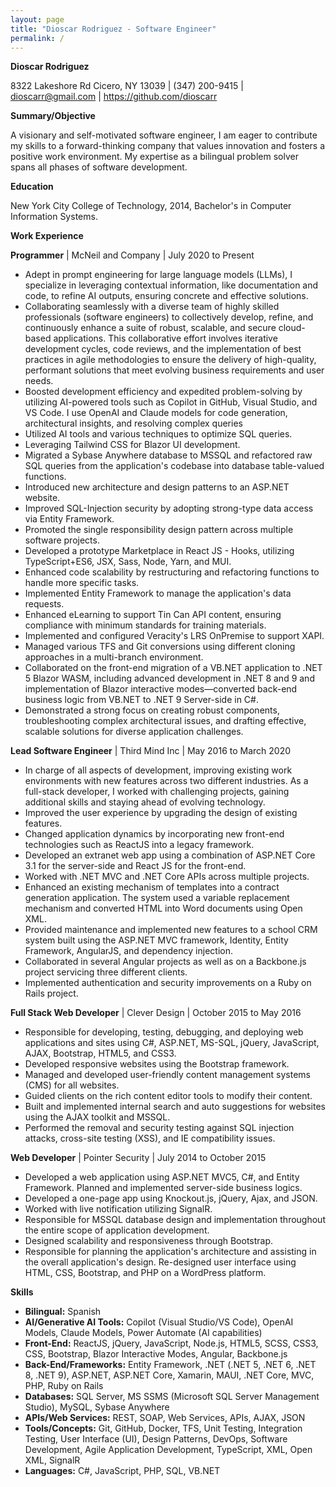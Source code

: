 ```yaml
---
layout: page
title: "Dioscar Rodriguez - Software Engineer"
permalink: /
---
```


**Dioscar Rodriguez**

8322 Lakeshore Rd Cicero, NY 13039 | (347) 200-9415 | dioscarr@gmail.com | <https://github.com/dioscarr>

**Summary/Objective**

A visionary and self-motivated software engineer, I am eager to contribute my skills to a forward-thinking company that values innovation and fosters a positive work environment. My expertise as a bilingual problem solver spans all phases of software development.

**Education**

New York City College of Technology, 2014, Bachelor's in Computer Information Systems.

**Work Experience**

**Programmer** | McNeil and Company | July 2020 to Present

*   Adept in prompt engineering for large language models (LLMs), I specialize in leveraging contextual information, like documentation and code, to refine AI outputs, ensuring concrete and effective solutions.
*   Collaborating seamlessly with a diverse team of highly skilled professionals (software engineers) to collectively develop, refine, and continuously enhance a suite of robust, scalable, and secure cloud-based applications. This collaborative effort involves iterative development cycles, code reviews, and the implementation of best practices in agile methodologies to ensure the delivery of high-quality, performant solutions that meet evolving business requirements and user needs.
*   Boosted development efficiency and expedited problem-solving by utilizing AI-powered tools such as Copilot in GitHub, Visual Studio, and VS Code. I use OpenAI and Claude models for code generation, architectural insights, and resolving complex queries
*   Utilized AI tools and various techniques to optimize SQL queries.
*   Leveraging Tailwind CSS for Blazor UI development.
*   Migrated a Sybase Anywhere database to MSSQL and refactored raw SQL queries from the application's codebase into database table-valued functions.
*   Introduced new architecture and design patterns to an ASP.NET website.
*   Improved SQL-Injection security by adopting strong-type data access via Entity Framework.
*   Promoted the single responsibility design pattern across multiple software projects.
*   Developed a prototype Marketplace in React JS - Hooks, utilizing TypeScript+ES6, JSX, Sass, Node, Yarn, and MUI.
*   Enhanced code scalability by restructuring and refactoring functions to handle more specific tasks.
*   Implemented Entity Framework to manage the application's data requests.
*   Enhanced eLearning to support Tin Can API content, ensuring compliance with minimum standards for training materials.
*   Implemented and configured Veracity's LRS OnPremise to support XAPI.
*   Managed various TFS and Git conversions using different cloning approaches in a multi-branch environment.
*   Collaborated on the front-end migration of a VB.NET application to .NET 5 Blazor WASM, including advanced development in .NET 8 and 9 and implementation of Blazor interactive modes—converted back-end business logic from VB.NET to .NET 9 Server-side in C\#.
*   Demonstrated a strong focus on creating robust components, troubleshooting complex architectural issues, and drafting effective, scalable solutions for diverse application challenges.

**Lead Software Engineer** | Third Mind Inc | May 2016 to March 2020

*   In charge of all aspects of development, improving existing work environments with new features across two different industries. As a full-stack developer, I worked with challenging projects, gaining additional skills and staying ahead of evolving technology.
*   Improved the user experience by upgrading the design of existing features.
*   Changed application dynamics by incorporating new front-end technologies such as ReactJS into a legacy framework.
*   Developed an extranet web app using a combination of ASP.NET Core 3.1 for the server-side and React JS for the front-end.
*   Worked with .NET MVC and .NET Core APIs across multiple projects.
*   Enhanced an existing mechanism of templates into a contract generation application. The system used a variable replacement mechanism and converted HTML into Word documents using Open XML.
*   Provided maintenance and implemented new features to a school CRM system built using the ASP.NET MVC framework, Identity, Entity Framework, AngularJS, and dependency injection.
*   Collaborated in several Angular projects as well as on a Backbone.js project servicing three different clients.
*   Implemented authentication and security improvements on a Ruby on Rails project.

**Full Stack Web Developer** | Clever Design | October 2015 to May 2016

*   Responsible for developing, testing, debugging, and deploying web applications and sites using C\#, ASP.NET, MS-SQL, jQuery, JavaScript, AJAX, Bootstrap, HTML5, and CSS3.
*   Developed responsive websites using the Bootstrap framework.
*   Managed and developed user-friendly content management systems (CMS) for all websites.
*   Guided clients on the rich content editor tools to modify their content.
*   Built and implemented internal search and auto suggestions for websites using the AJAX toolkit and MSSQL.
*   Performed the removal and security testing against SQL injection attacks, cross-site testing (XSS), and IE compatibility issues.

**Web Developer** | Pointer Security | July 2014 to October 2015

*   Developed a web application using ASP.NET MVC5, C\#, and Entity Framework. Planned and implemented server-side business logics.
*   Developed a one-page app using Knockout.js, jQuery, Ajax, and JSON.
*   Worked with live notification utilizing SignalR.
*   Responsible for MSSQL database design and implementation throughout the entire scope of application development.
*   Designed scalability and responsiveness through Bootstrap.
*   Responsible for planning the application's architecture and assisting in the overall application's design. Re-designed user interface using HTML, CSS, Bootstrap, and PHP on a WordPress platform.

**Skills**

*   **Bilingual:** Spanish
*   **AI/Generative AI Tools:** Copilot (Visual Studio/VS Code), OpenAI Models, Claude Models, Power Automate (AI capabilities)
*   **Front-End:** ReactJS, jQuery, JavaScript, Node.js, HTML5, SCSS, CSS3, CSS, Bootstrap, Blazor Interactive Modes, Angular, Backbone.js
*   **Back-End/Frameworks:** Entity Framework, .NET (.NET 5, .NET 6, .NET 8, .NET 9), ASP.NET, ASP.NET Core, Xamarin, MAUI, .NET Core, MVC, PHP, Ruby on Rails
*   **Databases:** SQL Server, MS SSMS (Microsoft SQL Server Management Studio), MySQL, Sybase Anywhere
*   **APIs/Web Services:** REST, SOAP, Web Services, APIs, AJAX, JSON
*   **Tools/Concepts:** Git, GitHub, Docker, TFS, Unit Testing, Integration Testing, User Interface (UI), Design Patterns, DevOps, Software Development, Agile Application Development, TypeScript, XML, Open XML, SignalR
*   **Languages:** C\#, JavaScript, PHP, SQL, VB.NET
